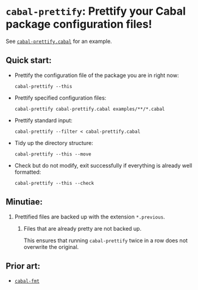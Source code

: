 # `cabal-prettify`: Prettify your Cabal package configuration files!

See [`cabal-prettify.cabal`](cabal-prettify.cabal) for an example.

## Quick start:

* Prettify the configuration file of the package you are in right now:

      cabal-prettify --this

* Prettify specified configuration files:

      cabal-prettify cabal-prettify.cabal examples/**/*.cabal

* Prettify standard input:

      cabal-prettify --filter < cabal-prettify.cabal

* Tidy up the directory structure:

      cabal-prettify --this --move

* Check but do not modify, exit successfully if everything is already well formatted:

      cabal-prettify --this --check

## Minutiae:

1. Prettified files are backed up with the extension `*.previous`.

   1. Files that are already pretty are not backed up.
   
      This ensures that running `cabal-prettify` twice in a row does not overwrite the original.

## Prior art:

* [`cabal-fmt`]

[`cabal-fmt`]: https://github.com/phadej/cabal-fmt
